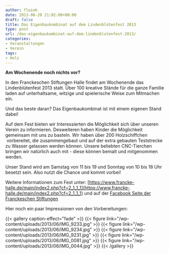 ```yaml
---
author: floink
date: 2013-06-20 21:02:00+00:00
draft: false
title: Das Eigenbaukombinat auf dem Lindenblütenfest 2013
type: post
url: /das-eigenbaukombinat-auf-dem-lindenblutenfest-2013/
categories:
- Veranstaltungen
- Verein
tags:
- Holz
---
```


**Am Wochenende noch nichts vor?**

In den Franckeschen Stiftungen Halle findet am Wochenende das Lindenblütenfest 2013 statt. Über 100 kreative Stände für die ganze Familie laden auf unterhaltsame, witzige und spielerische Weise zum Mitmachen ein.

Und das beste daran? Das Eigenbaukombinat ist mit einem eigenen Stand dabei!

Auf dem Fest bieten wir Interessierten die Möglichkeit sich über unseren Verein zu informieren. Desweiteren haben Kinder die Möglichkeit gemeinsam mit uns zu basteln. Wir haben über 200 Holzschiffchen  vorbereitet, die zusammengebaut und auf der extra gebauten Teststrecke zu Wasser gelassen werden können. Unsere beliebten CNC-Tierchen bringen wir natürlich auch mit - diese können bemalt und mitgenommen werden.

<!-- more -->

Unser Stand wird am Samstag von 11 bis 19 und Sonntag von 10 bis 18 Uhr besetzt sein. Also nutzt die Chance und kommt vorbei!

Weitere Informationen zum Fest unter: [https://www.francke-halle.de/main/index2.php?cf=2_1_1_1](https://www.francke-halle.de/main/index2.php?cf=2_1_1_1) und auf der [Facebook Seite der Franckeschen Stiftungen](https://www.facebook.com/pages/Franckesche-Stiftungen-zu-Halle/359779727961)





Hier noch ein paar Impressionen von den Vorbereitungen:


{{< gallery caption-effect="fade" >}}
  {{< figure link="/wp-content/uploads/2013/06/IMG_9233.jpg" >}}
{{< figure link="/wp-content/uploads/2013/06/IMG_9234.jpg" >}}
{{< figure link="/wp-content/uploads/2013/06/IMG_9231.jpg" >}}
{{< figure link="/wp-content/uploads/2013/06/IMG_0081.jpg" >}}
{{< figure link="/wp-content/uploads/2013/06/IMG_0044.jpg" >}}
{{< /gallery >}}
